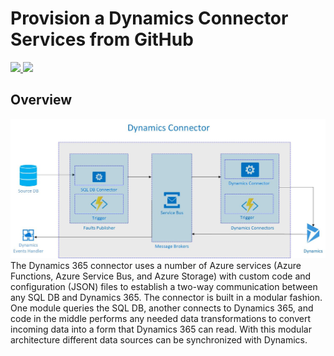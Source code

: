 # Provision a Dynamics Connector Services from GitHub

<a href="https://portal.azure.com/#create/Microsoft.Template/uri/https%3A%2F%2Fraw.githubusercontent.com%2FAzure-Samples%2FDynamicsConnector%2Fmaster%2Fdeployment%2Fazuredeploy.json" target="_blank">
    <img src="http://azuredeploy.net/deploybutton.png"/>
</a>
<a href="http://armviz.io/#/?load=https%3A%2F%2Fraw.githubusercontent.com%2FAzure-Samples%2FDynamicsConnector%2Fmaster%2Fdeployment%2Fazuredeploy.json%3Ftoken%3DAF2BWF4UE3BZMFTZCCMTWLK4ZHM5E" target="_blank">
    <img src="http://armviz.io/visualizebutton.png"/>
</a>

## Overview

![Solution Overview Diagram](/docs/media/DynamicsConnectorLite.jpg)
The Dynamics 365 connector uses a number of Azure services (Azure Functions, Azure Service Bus, and Azure Storage) with custom code and configuration (JSON) files to establish a two-way communication between any SQL DB and Dynamics 365. The connector is built in a modular fashion. One module queries the SQL DB, another connects to Dynamics 365, and code in the middle performs any needed data transformations to convert incoming data into a form that Dynamics 365 can read. With this modular architecture different data sources can be synchronized with Dynamics.
